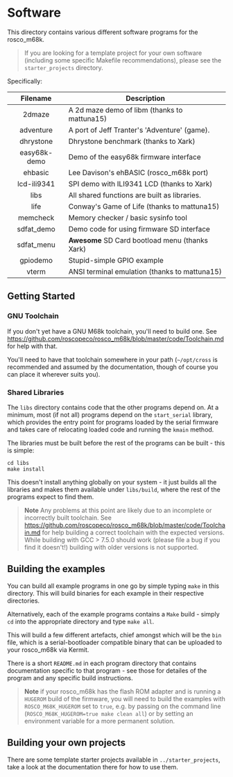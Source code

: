 # Software

This directory contains various different software programs for the 
rosco_m68k.

> If you are looking for a template project for your own software (including some specific Makefile recommendations), please see the `starter_projects` directory. 

Specifically:

| Filename            | Description                                    |
|:-------------------:|------------------------------------------------|
| 2dmaze              | A 2d maze demo of libm (thanks to mattuna15)   |
| adventure           | A port of Jeff Tranter's 'Adventure' (game).   | 
| dhrystone           | Dhrystone benchmark (thanks to Xark)           |
| easy68k-demo        | Demo of the easy68k firmware interface         |
| ehbasic             | Lee Davison's ehBASIC (rosco_m68k port)        |
| lcd-ili9341         | SPI demo with ILI9341 LCD (thanks to Xark)     |
| libs                | All shared functions are built as libraries.   |
| life                | Conway's Game of Life (thanks to mattuna15)    |
| memcheck            | Memory checker / basic sysinfo tool            |
| sdfat_demo          | Demo code for using firmware SD interface      |
| sdfat_menu          | **Awesome** SD Card bootload menu (thanks Xark)| 
| gpiodemo            | Stupid-simple GPIO example                     |
| vterm               | ANSI terminal emulation (thanks to mattuna15)  |
 
## Getting Started

### GNU Toolchain

If you don't yet have a GNU M68k toolchain, you'll need to build one.
See https://github.com/roscopeco/rosco_m68k/blob/master/code/Toolchain.md 
for help with that. 

You'll need to have that toolchain somewhere in your path (`~/opt/cross`
is recommended and assumed by the documentation, though of course you
can place it wherever suits you).

### Shared Libraries

The `libs` directory contains code that the other programs depend on. 
At a minimum, most (if not all) programs depend on the `start_serial`
library, which provides the entry point for programs loaded by the 
serial firmware and takes care of relocating loaded code and running
the `kmain` method.

The libraries must be built before the rest of the programs can be 
built - this is simple:

```
cd libs
make install
```

This doesn't install anything globally on your system - it just builds
all the libraries and makes them available under `libs/build`, where the
rest of the programs expect to find them.

> **Note** Any problems at this point are likely due to an incomplete or
  incorrectly built toolchain. See 
  https://github.com/roscopeco/rosco_m68k/blob/master/code/Toolchain.md
  for help building a correct toolchain with the expected versions.
  While building with GCC > 7.5.0 should work (please file a bug if you
  find it doesn't!) building with older versions is not supported.

## Building the examples

You can build all example programs in one go by simple typing `make` 
in this directory. This will build binaries for each example in their
respective directories.

Alternatively, each of the example programs contains a `Make` build - 
simply `cd` into the appropriate directory and type `make all`.

This will build a few different artefacts, chief amongst which will be
the `bin` file, which is a serial-bootloader compatible binary that 
can be uploaded to your rosco_m68k via Kermit.

There is a short `README.md` in each program directory that contains
documentation specific to that program - see those for detailes of the
program and any specific build instructions.

> **Note** if your rosco_m68k has the flash ROM adapter and is 
running a `HUGEROM` build of the firmware, you will need to build the
examples with `ROSCO_M68K_HUGEROM` set to `true`, e.g. by passing on
the command line (`ROSCO_M68K_HUGEROM=true make clean all`) or by
setting an environment variable for a more permanent solution.

## Building your own projects

There are some template starter projects available in `../starter_projects`,
take a look at the documentation there for how to use them.

